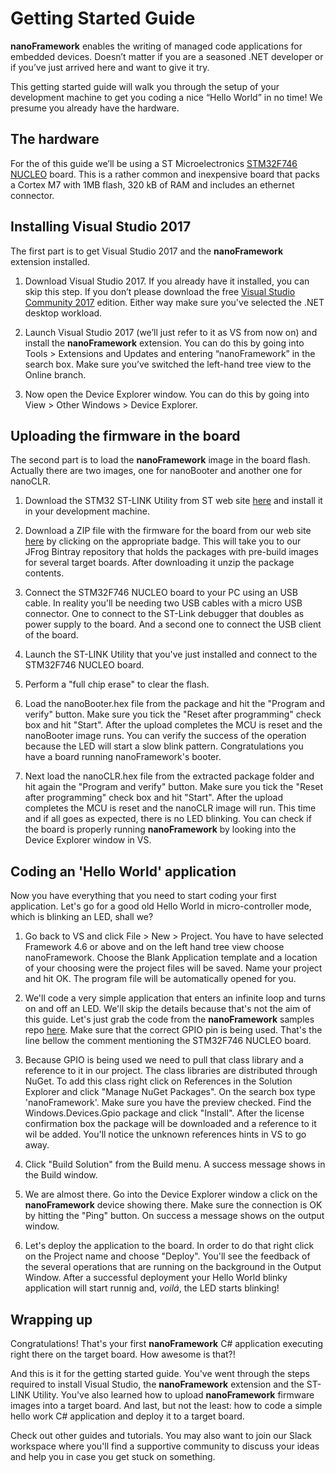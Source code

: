 # Getting Started Guide


**nanoFramework** enables the writing of managed code applications for embedded devices. Doesn’t matter if you are a seasoned .NET developer or if you’ve just arrived here and want to give it try.

This getting started guide will walk you through the setup of your development machine to get you coding a nice “Hello World” in no time!
We presume you already have the hardware. 


## The hardware

For the of this guide we’ll be using a ST Microelectronics [STM32F746 NUCLEO](http://www.st.com/content/st_com/en/products/evaluation-tools/product-evaluation-tools/mcu-eval-tools/stm32-mcu-eval-tools/stm32-mcu-nucleo/nucleo-f746zg.html) board. This is a rather common and inexpensive board that packs a Cortex M7 with 1MB flash, 320 kB of RAM and includes an ethernet connector.


## Installing Visual Studio 2017

The first part is to get Visual Studio 2017 and the **nanoFramework** extension installed.

1.	Download Visual Studio 2017. If you already have it installed, you can skip this step. If you don’t please download the free [Visual Studio Community 2017](https://www.visualstudio.com/downloads) edition. Either way make sure you've selected the .NET desktop workload.

2.	Launch Visual Studio 2017 (we’ll just refer to it as VS from now on) and install the **nanoFramework** extension. You can do this by going into Tools > Extensions and Updates and entering “nanoFramework” in the search box. Make sure you’ve switched the left-hand tree view to the Online branch.

3.	Now open the Device Explorer window. You can do this by going into View > Other Windows > Device Explorer.


## Uploading the firmware in the board

The second part is to load the **nanoFramework** image in the board flash. Actually there are two images, one for nanoBooter and another one for nanoCLR.

1. Download the STM32 ST-LINK Utility from ST web site [here](http://www.st.com/content/st_com/en/products/development-tools/software-development-tools/stm32-software-development-tools/stm32-programmers/stsw-link004.html) and install it in your development machine.

2. Download a ZIP file with the firmware for the board from our web site [here](https://github.com/nanoframework/nf-interpreter#firmware-for-reference-boards) by clicking on the appropriate badge. This will take you to our JFrog Bintray repository that holds the packages with pre-build images for several target boards. After downloading it unzip the package contents. 

3. Connect the STM32F746 NUCLEO board to your PC using an USB cable. In reality you'll be needing two USB cables with a micro USB connector. One to connect to the ST-Link debugger that doubles as power supply to the board. And a second one to connect the USB client of the board. 

4. Launch the ST-LINK Utility that you've just installed and connect to the STM32F746 NUCLEO board.

5. Perform a "full chip erase" to clear the flash.

6. Load the nanoBooter.hex file from the package and hit the "Program and verify" button. Make sure you tick the "Reset after programming" check box and hit "Start". After the upload completes the MCU is reset and the nanoBooter image runs. You can verify the success of the operation because the LED will start a slow blink pattern. Congratulations you have a board running nanoFramework's booter.

7. Next load the nanoCLR.hex file from the extracted package folder and hit again the "Program and verify" button. Make sure you tick the "Reset after programming" check box and hit "Start". After the upload completes the MCU is reset and the nanoCLR image will run. This time and if all goes as expected, there is no LED blinking. You can check if the board is properly running **nanoFramework** by looking into the Device Explorer window in VS.


## Coding an 'Hello World' application

Now you have everything that you need to start coding your first application. Let's go for a good old Hello World in micro-controller mode, which is blinking an LED, shall we?

1. Go back to VS and click File > New > Project. You have to have selected Framework 4.6 or above and on the left hand tree view choose nanoFramework. Choose the Blank Application template and a location of your choosing were the project files will be saved. Name your project and hit OK. The program file will be automatically opened for you.

2. We'll code a very simple application that enters an infinite loop and turns on and off an LED. We'll skip the details because that's not the aim of this guide. Let's just grab the code from the **nanoFramework** samples repo [here](https://github.com/nanoframework/Samples/tree/master/Blinky). Make sure that the correct GPIO pin is being used. That's the line bellow the comment mentioning the STM32F746 NUCLEO board.

3. Because GPIO is being used we need to pull that class library and a reference to it in our project. The class libraries are distributed through NuGet. To add this class right click on References in the Solution Explorer and click "Manage NuGet Packages". On the search box type 'nanoFramework'. Make sure you have the preview checked. Find the Windows.Devices.Gpio package and click "Install". After the license confirmation box the package will be downloaded and a reference to it wil be added. You'll notice the unknown references hints in VS to go away.

4. Click "Build Solution" from the Build menu. A success message shows in the Build window.

5. We are almost there. Go into the Device Explorer window a click on the **nanoFramework** device showing there. Make sure the connection is OK by hitting the "Ping" button. On success a message shows on the output window.

6. Let's deploy the application to the board. In order to do that right click on the Project name and choose "Deploy". You'll see the feedback of the several operations that are running on the background in the Output Window. After a successful deployment your Hello World blinky application will start runnig and, _voilá_, the LED starts blinking!


## Wrapping up

Congratulations! That's your first **nanoFramework** C# application executing right there on the target board. How awesome is that?!

And this is it for the getting started guide. 
You've went through the steps required to install Visual Studio, the **nanoFramework** extension and the ST-LINK Utility.
You've also learned how to upload **nanoFramework** firmware images into a target board.
And last, but not the least: how to code a simple hello work C# application and deploy it to a target board.

Check out other guides and tutorials. You may also want to join our Slack workspace where you'll find a supportive community to discuss your ideas and help you in case you get stuck on something.
